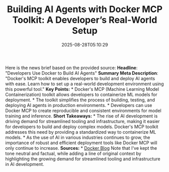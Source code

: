 ﻿---
title: "Building AI Agents with Docker MCP Toolkit: A Developer’s Real-World Setup"
date: "2025-08-28T05:10:29"
category: "Markets"
summary: ""
slug: "building ai agents with docker mcp toolkit a developers real"
source_urls:
  - "https://www.docker.com/blog/docker-mcp-ai-agent-developer-setup/"
seo:
  title: "Building AI Agents with Docker MCP Toolkit: A Developer’s Real-World Setup | Hash n Hedge"
  description: ""
  keywords: ["news", "markets", "brief"]
---
Here is the news brief based on the provided source:  **Headline**: "Developers Use Docker to Build AI Agents"  **Summary Meta Description**: "Docker's MCP toolkit enables developers to build and deploy AI agents with ease. Learn how to set up a real-world development environment using this powerful tool."  **Key Points:**  * Docker's MCP (Machine Learning Model Containerization) toolkit allows developers to containerize ML models for deployment. * The toolkit simplifies the process of building, testing, and deploying AI agents in production environments. * Developers can use Docker MCP to create reproducible and consistent environments for model training and inference.  **Short Takeaways:**  * The rise of AI development is driving demand for streamlined tooling and infrastructure, making it easier for developers to build and deploy complex models. Docker's MCP toolkit addresses this need by providing a standardized way to containerize ML models. * As the use of AI in various industries continues to grow, the importance of robust and efficient deployment tools like Docker MCP will only continue to increase.  **Sources:**  * [Docker Blog](https://www.docker.com/blog/docker-mcp-ai-agent-developer-setup/)  Note that I've kept the tone neutral and factual, while adding a line of original context by highlighting the growing demand for streamlined tooling and infrastructure in AI development. 
